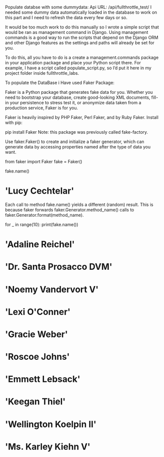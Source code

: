 Populate databse with some dummydata:
Api URL: /api/fullthrottle_test/
I needed some dummy data automatically loaded in the database to work on this part and I need to refresh the data every few days or so.

It would be too much work to do this manually so I wrote a simple script that would be ran as management command in Django. Using management commands is a good way to run the scripts that depend on the Django ORM and other Django features as the settings and paths will already be set for you.

To do this, all you have to do is a create a management.commands package in your application package and place your Python script there. For example, I have a script called populate_script.py, so I’d put it here in my project folder inside fullthrottle_labs.

To populate the DataBase i Have used Faker Package:

Faker is a Python package that generates fake data for you. Whether you need to bootstrap your database, create good-looking XML documents, fill-in your persistence to stress test it, or anonymize data taken from a production service, Faker is for you.

Faker is heavily inspired by PHP Faker, Perl Faker, and by Ruby Faker.
Install with pip:

pip install Faker
Note: this package was previously called fake-factory.

Use faker.Faker() to create and initialize a faker generator, which can generate data by accessing properties named after the type of data you want.

from faker import Faker
fake = Faker()

fake.name()
# 'Lucy Cechtelar'

Each call to method fake.name() yields a different (random) result. This is because faker forwards faker.Generator.method_name() calls to faker.Generator.format(method_name).

for _ in range(10):
  print(fake.name())

# 'Adaline Reichel'
# 'Dr. Santa Prosacco DVM'
# 'Noemy Vandervort V'
# 'Lexi O'Conner'
# 'Gracie Weber'
# 'Roscoe Johns'
# 'Emmett Lebsack'
# 'Keegan Thiel'
# 'Wellington Koelpin II'
# 'Ms. Karley Kiehn V'

